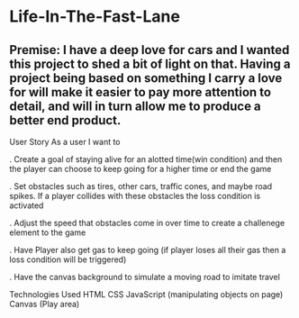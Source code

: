 # Life-In-The-Fast-Lane

## Premise: I have a deep love for cars and I wanted this project to shed a bit of light on that. Having a project being based on something I carry a love for will make it easier to pay more attention to detail, and will in turn allow me to produce a better end product.

User Story
As a user I want to

. Create a goal of staying alive for an alotted time(win condition) and then the player can choose to keep going for a higher time or end the game

. Set obstacles such as tires, other cars, traffic cones, and maybe road spikes. If a player collides with these obstacles the loss condition is activated

. Adjust the speed that obstacles come in over time to create a challenege element to the game

. Have Player also get gas to keep going (if player loses all their gas then a loss condition will be triggered)

. Have the canvas background to simulate a moving road to imitate travel

Technologies Used
HTML
CSS
JavaScript (manipulating objects on page)
Canvas (Play area)

